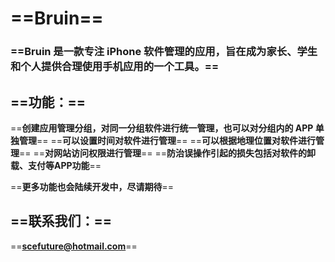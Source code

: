 # ==Bruin==

### ==Bruin 是一款专注 iPhone 软件管理的应用，旨在成为家长、学生和个人提供合理使用手机应用的一个工具。==



## ==**功能：**==
==**创建应用管理分组，对同一分组软件进行统一管理，也可以对分组内的 APP 单独管理**==
==**可以设置时间对软件进行管理**==
==**可以根据地理位置对软件进行管理**==
==**对网站访问权限进行管理**==
==**防治误操作引起的损失包括对软件的卸载、支付等APP功能**==


==**更多功能也会陆续开发中，尽请期待**==



## ==联系我们：==
==**scefuture@hotmail.com**==

